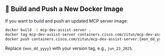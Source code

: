 ## 🚀 Build and Push a New Docker Image

If you want to build and push an updated MCP server image:

```bash
docker build -t mcp-dev-assist-server .
docker tag mcp-dev-assist-server containers.cisco.com/zitun/mcp-dev-assist-server:{mon_dd_yyyy}
docker push containers.cisco.com/zitun/mcp-dev-assist-server:{mon_dd_yyyy}
```

Replace `{mon_dd_yyyy}` with your version tag, e.g., `jun_23_2025`.
